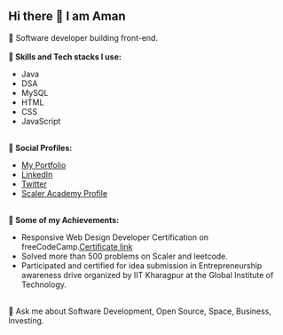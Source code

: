 ## Hi there 👋 I am Aman
🔭 Software developer building front-end.<br><br>
<strong>🌱 Skills and Tech stacks I use:</strong>
<ul>
  <li>Java</li>
  <li>DSA</li>
  <li>MySQL</li>
  <li>HTML</li>
  <li>CSS</li>
  <li>JavaScript</li>
</ul>
<br>
<strong>🔎 Social Profiles:</strong>

<ul>
  <li><a href="https://folll.io/amankhan/">My Portfolio</a></li>
  <li><a href="https://www.linkedin.com/in/aman-khan-112698207/">LinkedIn</a></li>
  <li><a href="https://x.com/AmanTechX">Twitter</a></li>
  <li><a href="https://www.scaler.com/academy/profile/75b7f894aec9/">Scaler Academy Profile</a></li>
</ul>
<br>
<strong>🚀 Some of my Achievements:</strong>

<ul>
  <li>Responsive Web Design Developer Certification on freeCodeCamp.<a href="https://www.freecodecamp.org/certification/amankhann/responsive-web-design">Certificate link</a></li>
  <li>Solved more than 500 problems on Scaler and leetcode.</li>
  <li>Participated and certified for idea submission in Entrepreneurship awareness drive organized by IIT Kharagpur at the Global Institute of Technology.</li>
</ul>
<br>
💬 Ask me about Software Development, Open Source, Space, Business, Investing.
<!--
**amankhangit/amankhangit** is a ✨ _special_ ✨ repository because its `README.md` (this file) appears on your GitHub profile.

Here are some ideas to get you started:

- 🔭 I’m currently working on ...
- 🌱 I’m currently learning ...
- 👯 I’m looking to collaborate on ...
- 🤔 I’m looking for help with ...
- 💬 Ask me about ...
- 📫 How to reach me: ...
- 😄 Pronouns: ...
- ⚡ Fun fact: ...
-->
